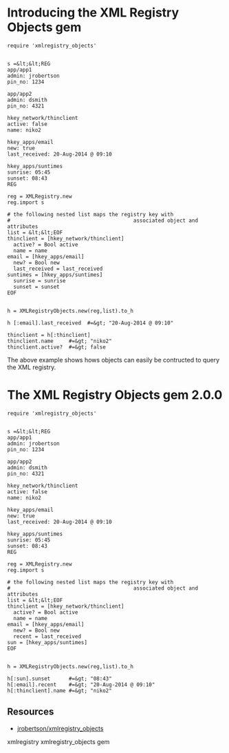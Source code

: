 # Introducing the XML Registry Objects gem


    require 'xmlregistry_objects'


    s =&lt;&lt;REG
    app/app1
    admin: jrobertson
    pin_no: 1234

    app/app2
    admin: dsmith
    pin_no: 4321

    hkey_network/thinclient
    active: false
    name: niko2

    hkey_apps/email
    new: true
    last_received: 20-Aug-2014 @ 09:10

    hkey_apps/suntimes
    sunrise: 05:45
    sunset: 08:43
    REG

    reg = XMLRegistry.new 
    reg.import s

    # the following nested list maps the registry key with 
    #                                        associated object and attributes
    list = &lt;&lt;EOF
    thinclient = [hkey_network/thinclient]
      active? = Bool active
      name = name
    email = [hkey_apps/email]
      new? = Bool new
      last_received = last_received
    suntimes = [hkey_apps/suntimes]
      sunrise = sunrise
      sunset = sunset
    EOF
     

    h = XMLRegistryObjects.new(reg,list).to_h

    h [:email].last_received  #=&gt; "20-Aug-2014 @ 09:10" 

    thinclient = h[:thinclient]
    thinclient.name     #=&gt; "niko2" 
    thinclient.active?  #=&gt; false 


The above example shows hows objects can easily be contructed to query the XML registry.

# The XML Registry Objects gem 2.0.0

    require 'xmlregistry_objects'


    s =&lt;&lt;REG
    app/app1
    admin: jrobertson
    pin_no: 1234

    app/app2
    admin: dsmith
    pin_no: 4321

    hkey_network/thinclient
    active: false
    name: niko2

    hkey_apps/email
    new: true
    last_received: 20-Aug-2014 @ 09:10

    hkey_apps/suntimes
    sunrise: 05:45
    sunset: 08:43
    REG

    reg = XMLRegistry.new 
    reg.import s

    # the following nested list maps the registry key with 
    #                                        associated object and attributes
    list = &lt;&lt;EOF
    thinclient = [hkey_network/thinclient]
      active? = Bool active
      name = name
    email = [hkey_apps/email]
      new? = Bool new
      recent = last_received
    sun = [hkey_apps/suntimes]
    EOF
     

    h = XMLRegistryObjects.new(reg,list).to_h

    h[:sun].sunset      #=&gt; "08:43" 
    h[:email].recent    #=&gt; "20-Aug-2014 @ 09:10" 
    h[:thinclient].name #=&gt; "niko2"


## Resources

* [jrobertson/xmlregistry_objects](https://github.com/jrobertson/xmlregistry_objects)

xmlregistry xmlregistry_objects gem
